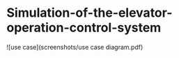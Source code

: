 # Simulation-of-the-elevator-operation-control-system
![use case](screenshots/use case diagram.pdf)
